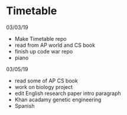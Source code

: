 # Timetable
03/03/19
- Make Timetable repo
- read from AP world and CS book
- finish up code war repo
- piano

03/05/19
- read some of AP CS book
- work on biology project
- edit English research paper intro paragraph
- Khan acadamy genetic engineering
- Spanish


